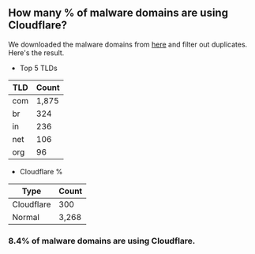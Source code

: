 ## How many % of malware domains are using Cloudflare?


We downloaded the malware domains from [here](https://urlhaus.abuse.ch) and filter out duplicates.
Here's the result.


[//]: # (start replacement)


- Top 5 TLDs

| TLD | Count |
| --- | --- |
| com | 1,875 |
| br | 324 |
| in | 236 |
| net | 106 |
| org | 96 |


- Cloudflare %

| Type | Count |
| --- | --- |
| Cloudflare | 300 |
| Normal | 3,268 |


### 8.4% of malware domains are using Cloudflare.